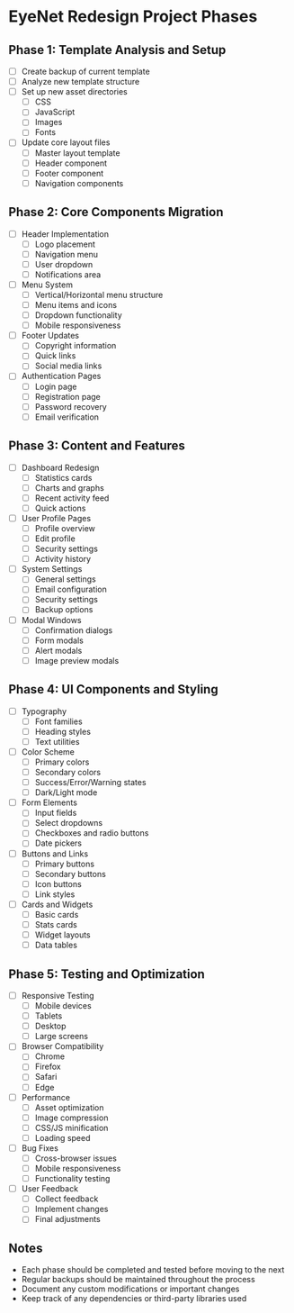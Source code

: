 # EyeNet Redesign Project Phases

## Phase 1: Template Analysis and Setup
- [ ] Create backup of current template
- [ ] Analyze new template structure
- [ ] Set up new asset directories
  - [ ] CSS
  - [ ] JavaScript
  - [ ] Images
  - [ ] Fonts
- [ ] Update core layout files
  - [ ] Master layout template
  - [ ] Header component
  - [ ] Footer component
  - [ ] Navigation components

## Phase 2: Core Components Migration
- [ ] Header Implementation
  - [ ] Logo placement
  - [ ] Navigation menu
  - [ ] User dropdown
  - [ ] Notifications area
- [ ] Menu System
  - [ ] Vertical/Horizontal menu structure
  - [ ] Menu items and icons
  - [ ] Dropdown functionality
  - [ ] Mobile responsiveness
- [ ] Footer Updates
  - [ ] Copyright information
  - [ ] Quick links
  - [ ] Social media links
- [ ] Authentication Pages
  - [ ] Login page
  - [ ] Registration page
  - [ ] Password recovery
  - [ ] Email verification

## Phase 3: Content and Features
- [ ] Dashboard Redesign
  - [ ] Statistics cards
  - [ ] Charts and graphs
  - [ ] Recent activity feed
  - [ ] Quick actions
- [ ] User Profile Pages
  - [ ] Profile overview
  - [ ] Edit profile
  - [ ] Security settings
  - [ ] Activity history
- [ ] System Settings
  - [ ] General settings
  - [ ] Email configuration
  - [ ] Security settings
  - [ ] Backup options
- [ ] Modal Windows
  - [ ] Confirmation dialogs
  - [ ] Form modals
  - [ ] Alert modals
  - [ ] Image preview modals

## Phase 4: UI Components and Styling
- [ ] Typography
  - [ ] Font families
  - [ ] Heading styles
  - [ ] Text utilities
- [ ] Color Scheme
  - [ ] Primary colors
  - [ ] Secondary colors
  - [ ] Success/Error/Warning states
  - [ ] Dark/Light mode
- [ ] Form Elements
  - [ ] Input fields
  - [ ] Select dropdowns
  - [ ] Checkboxes and radio buttons
  - [ ] Date pickers
- [ ] Buttons and Links
  - [ ] Primary buttons
  - [ ] Secondary buttons
  - [ ] Icon buttons
  - [ ] Link styles
- [ ] Cards and Widgets
  - [ ] Basic cards
  - [ ] Stats cards
  - [ ] Widget layouts
  - [ ] Data tables

## Phase 5: Testing and Optimization
- [ ] Responsive Testing
  - [ ] Mobile devices
  - [ ] Tablets
  - [ ] Desktop
  - [ ] Large screens
- [ ] Browser Compatibility
  - [ ] Chrome
  - [ ] Firefox
  - [ ] Safari
  - [ ] Edge
- [ ] Performance
  - [ ] Asset optimization
  - [ ] Image compression
  - [ ] CSS/JS minification
  - [ ] Loading speed
- [ ] Bug Fixes
  - [ ] Cross-browser issues
  - [ ] Mobile responsiveness
  - [ ] Functionality testing
- [ ] User Feedback
  - [ ] Collect feedback
  - [ ] Implement changes
  - [ ] Final adjustments

## Notes
- Each phase should be completed and tested before moving to the next
- Regular backups should be maintained throughout the process
- Document any custom modifications or important changes
- Keep track of any dependencies or third-party libraries used
